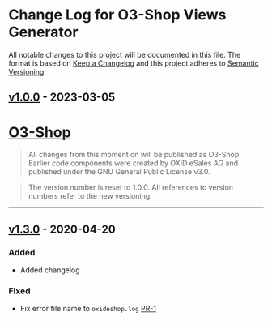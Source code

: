# Change Log for O3-Shop Views Generator

All notable changes to this project will be documented in this file.
The format is based on [Keep a Changelog](http://keepachangelog.com/)
and this project adheres to [Semantic Versioning](http://semver.org/).

## [v1.0.0] - 2023-03-05

# [O3-Shop]

> All changes from this moment on will be published as O3-Shop.
> Earlier code components were created by OXID eSales AG and published under the GNU General Public License v3.0.

> The version number is reset to 1.0.0. All references to version numbers refer to the new versioning.

* * * * * * * * * *

## [v1.3.0] - 2020-04-20

### Added

- Added changelog

### Fixed

- Fix error file name to ``oxideshop.log`` [PR-1](https://github.com/OXID-eSales/oxideshop-db-views-generator/pull/1)

[v1.0.0]: https://gitlab.o3-shop.com/o3/shop-db-views-generator/-/tags/v1.0.0
[O3-Shop]: https://www.o3-shop.com/
[v1.3.0]: https://github.com/OXID-eSales/oxideshop-db-views-generator/compare/v1.2.0...v1.3.0

